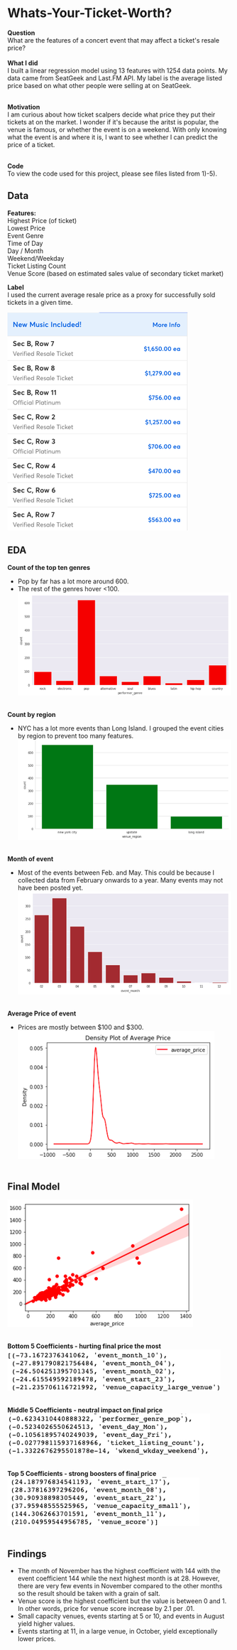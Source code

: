 # **Whats-Your-Ticket-Worth?**<br>
**Question**<br>
What are the features of a concert event that may affect a ticket's resale price? <br><br>
**What I did**<br>
I built a linear regression model using 13 features with 1254 data points. My data came from SeatGeek and Last.FM API. My label is the average listed price based on what other people were selling at on SeatGeek.<br><br>

**Motivation**<br>
I am curious about how ticket scalpers decide what price they put their tickets at on the market. I wonder if it's because the aritst is popular, the venue is famous, or whether the event is on a weekend. With only knowing what the event is and where it is, I want to see whether I can predict the price of a ticket.<br><br>

**Code**<br>
To view the code used for this project, please see files listed from 1)-5).

## **Data**<br>
**Features:**<br>
Highest Price (of ticket)<br>
Lowest Price<br>
Event Genre<br>
Time of Day<br>
Day / Month<br>
Weekend/Weekday<br>
Ticket Listing Count<br>
Venue Score (based on estimated sales value of secondary ticket market)<br>

**Label**<br>
I used the current average resale price as a proxy for successfully sold tickets in a given time.<br>

![Image](https://github.com/chrispfchung/Whats-Your-Ticket-Worth/blob/master/Images/Ticketmaster%20Resell%20Prices.png)

## **EDA**<br>
**Count of the top ten genres**<br>
- Pop by far has a lot more around 600.
- The rest of the genres hover <100.
![Image](https://github.com/chrispfchung/Whats-Your-Ticket-Worth/blob/master/Images/Event%20Genres.png)<br><br>


**Count by region**<br>
- NYC has a lot more events than Long Island. I grouped the event cities by region to prevent too many features.
![Image](https://github.com/chrispfchung/Whats-Your-Ticket-Worth/blob/master/Images/Event%20Regions.png)<br><br>

**Month of event** <br>
- Most of the events between Feb. and May. This could be because I collected data from February onwards to a year. Many events may not have been posted yet.
![Image](https://github.com/chrispfchung/Whats-Your-Ticket-Worth/blob/master/Images/Month%20of%20Event.png)<br><br>

**Average Price of event**<br>
- Prices are mostly between $100 and $300.<br>
![Image](https://github.com/chrispfchung/Whats-Your-Ticket-Worth/blob/master/Images/Average%20Price.png)<br><br>

## **Final Model**<br>
![Image](https://github.com/chrispfchung/Whats-Your-Ticket-Worth/blob/master/Images/Reg%20Plot.png)<br><br>

**Bottom 5 Coefficients - hurting final price the most**<br>
![Image](https://github.com/chrispfchung/Whats-Your-Ticket-Worth/blob/master/Images/Bottom%205%20coefficients%20updated.png)<br><br>

**Middle 5 Coefficients - neutral impact on final price**<br>
![Image](https://github.com/chrispfchung/Whats-Your-Ticket-Worth/blob/master/Images/Mid%205%20coefficients.png)<br><br>

**Top 5 Coefficients - strong boosters of final price**<br>
![Image](https://github.com/chrispfchung/Whats-Your-Ticket-Worth/blob/master/Images/Top%205%20coefficients.png)<br><br>


## **Findings**<br>
- The month of November has the highest coefficient with 144 with the event coefficient 144 while the next highest month is at 28.
However, there are very few events in November compared to the other months so the result should be taken with a grain of salt.
- Venue score is the highest coefficient but the value is between 0 and 1. In other words, price for venue score increase by 2.1 per .01. 
- Small capacity venues, events starting at 5 or 10, and events in August yield higher values.
- Events starting at 11, in a large venue, in October, yield exceptionally lower prices.
